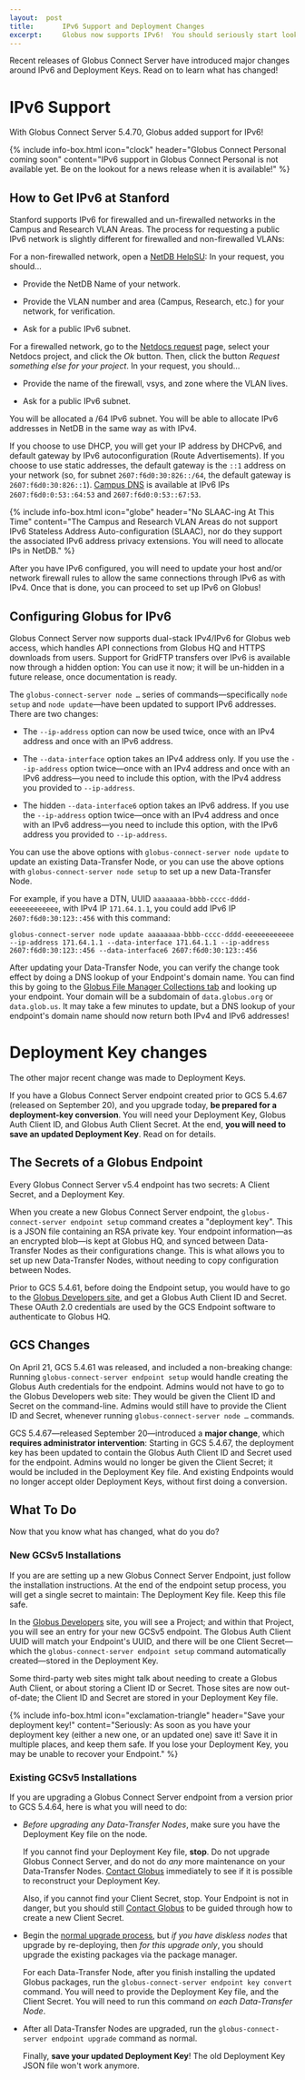 ```yaml
---
layout:  post
title:       IPv6 Support and Deployment Changes
excerpt:     Globus now supports IPv6!  You should seriously start looking at IPv6 support.  And there's a change in the deployment process.
---
```


Recent releases of Globus Connect Server have introduced major changes around
IPv6 and Deployment Keys.  Read on to learn what has changed!

# IPv6 Support

With Globus Connect Server 5.4.70, Globus added support for IPv6!  

{% include info-box.html
   icon="clock"
   header="Globus Connect Personal coming soon"
   content="IPv6 support in Globus Connect Personal is not available yet.  Be on the lookout for a news release when it is available!"
%}

## How to Get IPv6 at Stanford

Stanford supports IPv6 for firewalled and un-firewalled networks in the Campus
and Research VLAN Areas.  The process for requesting a public IPv6 network is
slightly different for firewalled and non-firewalled VLANs:

For a non-firewalled network, open a [NetDB
HelpSU](https://stanford.service-now.com/it_services?id=sc_cat_item&sys_id=9ec7c49613bce2008a9175c36144b03e):
In your request, you should…

* Provide the NetDB Name of your network.

* Provide the VLAN number and area (Campus, Research, etc.) for your network,
  for verification.

* Ask for a public IPv6 subnet.

For a firewalled network, go to the [Netdocs request](https://netdocs.stanford.edu/fwrequest/) page, select your Netdocs project, and click the *Ok* button.  Then, click the button *Request something else for your project*.  In your request, you should…

* Provide the name of the firewall, vsys, and zone where the VLAN lives.

* Ask for a public IPv6 subnet.

You will be allocated a /64 IPv6 subnet.  You will be able to allocate IPv6
addresses in NetDB in the same way as with IPv4.

If you choose to use DHCP, you will get your IP address by DHCPv6, and default
gateway by IPv6 autoconfiguration (Route Advertisements).  If you choose to use
static addresses, the default gateway is the `::1` address on your network (so,
for subnet `2607:f6d0:30:826::/64`, the default gateway is
`2607:f6d0:30:826::1`).  [Campus
DNS](https://web.stanford.edu/group/networking/dist/sunet.reports/nameservers.txt)
is available at IPv6 IPs `2607:f6d0:0:53::64:53` and `2607:f6d0:0:53::67:53`.

{% include info-box.html
   icon="globe"
   header="No SLAAC-ing At This Time"
   content="The Campus and Research VLAN Areas do not support IPv6 Stateless Address Auto-configuration (SLAAC), nor do they support the associated IPv6 address privacy extensions.  You will need to allocate IPs in NetDB."
%}

After you have IPv6 configured, you will need to update your host and/or
network firewall rules to allow the same connections through IPv6 as with IPv4.
Once that is done, you can proceed to set up IPv6 on Globus!

## Configuring Globus for IPv6

Globus Connect Server now supports dual-stack IPv4/IPv6 for Globus web access,
which handles API connections from Globus HQ and HTTPS downloads from users.
Support for GridFTP transfers over IPv6 is available now through a hidden
option:  You can use it now; it will be un-hidden in a future release, once
documentation is ready.

The `globus-connect-server node …` series of commands—specifically `node setup`
and `node update`—have been updated to support IPv6 addresses.  There are
two changes:

* The `--ip-address` option can now be used twice, once with an IPv4
  address and once with an IPv6 address.

* The `--data-interface` option takes an IPv4 address only.  If you use the
  `--ip-address` option twice—once with an IPv4 address and once with an IPv6
  address—you need to include this option, with the IPv4 address you provided
  to `--ip-address`.

* The hidden `--data-interface6` option takes an IPv6 address.  If you use the
  `--ip-address` option twice—once with an IPv4 address and once with an IPv6
  address—you need to include this option, with the IPv6 address you provided
  to `--ip-address`.

You can use the above options with `globus-connect-server node update` to
update an existing Data-Transfer Node, or you can use the above options with
`globus-connect-server node setup` to set up a new Data-Transfer Node.

For example, if you have a DTN, UUID `aaaaaaaa-bbbb-cccc-dddd-eeeeeeeeeeee`,
with IPv4 IP `171.64.1.1`, you could add IPv6 IP `2607:f6d0:30:123::456` with
this command:

```
globus-connect-server node update aaaaaaaa-bbbb-cccc-dddd-eeeeeeeeeeee --ip-address 171.64.1.1 --data-interface 171.64.1.1 --ip-address 2607:f6d0:30:123::456 --data-interface6 2607:f6d0:30:123::456
```

After updating your Data-Transfer Node, you can verify the change took effect
by doing a DNS lookup of your Endpoint's domain name.  You can find this by
going to the [Globus File Manager Collections
tab](https://app.globus.org/file-manager/collections) and looking up your
endpoint.  Your domain will be a subdomain of `data.globus.org` or
`data.glob.us`.  It may take a few minutes to update, but a DNS lookup of your
endpoint's domain name should now return both IPv4 and IPv6 addresses!

# Deployment Key changes

The other major recent change was made to Deployment Keys.

If you have a Globus Connect Server endpoint created prior to GCS 5.4.67
(released on September 20), and you upgrade today, **be prepared for a
deployment-key conversion**.  You will need your Deployment Key, Globus Auth
Client ID, and Globus Auth Client Secret.  At the end, **you will need to save
an updated Deployment Key**.  Read on for details.

## The Secrets of a Globus Endpoint

Every Globus Connect Server v5.4 endpoint has two secrets: A Client Secret, and
a Deployment Key.

When you create a new Globus Connect Server endpoint, the
`globus-connect-server endpoint setup` command creates a "deployment key".
This is a JSON file containing an RSA private key.  Your endpoint
information—as an encrypted blob—is kept at Globus HQ, and synced between
Data-Transfer Nodes as their configurations change.  This is what allows you to
set up new Data-Transfer Nodes, without needing to copy configuration between
Nodes.

Prior to GCS 5.4.61, before doing the Endpoint setup, you would have to go to
the [Globus Developers site](https://app.globus.org/settings/developers), and
get a Globus Auth Client ID and Secret.  These OAuth 2.0 credentials are used
by the GCS Endpoint software to authenticate to Globus HQ.

## GCS Changes

On April 21, GCS 5.4.61 was released, and included a non-breaking change:
Running `globus-connect-server endpoint setup` would handle creating the
Globus Auth credentials for the endpoint.  Admins would not have to go to the
Globus Developers web site: They would be given the Client ID and Secret on the
command-line.  Admins would still have to provide
the Client ID and Secret, whenever running `globus-connect-server node …`
commands.

GCS 5.4.67—released September 20—introduced a **major change**, which
**requires administrator intervention**: Starting in GCS 5.4.67, the deployment
key has been updated to contain the Globus Auth Client ID and Secret used for
the endpoint.  Admins would no longer be given the Client Secret; it would be
included in the Deployment Key file.  And existing Endpoints would no longer
accept older Deployment Keys, without first doing a conversion.

## What To Do

Now that you know what has changed, what do you do?

### New GCSv5 Installations

If you are are setting up a new Globus Connect Server Endpoint, just follow the
installation instructions.  At the end of the endpoint setup process, you will
get a single secret to maintain: The Deployment Key file.  Keep this file
safe.

In the [Globus Developers](https://app.globus.org/settings/developers) site,
you will see a Project; and within that Project, you will see an entry for your
new GCSv5 endpoint.  The Globus Auth Client UUID will match your Endpoint's
UUID, and there will be one Client Secret—which the `globus-connect-server
endpoint setup` command automatically created—stored in the Deployment
Key.

Some third-party web sites might talk about needing to create a Globus Auth
Client, or about storing a Client ID or Secret.  Those sites are now
out-of-date; the Client ID and Secret are stored in your Deployment Key file.

{% include info-box.html
   icon="exclamation-triangle"
   header="Save your deployment key!"
   content="Seriously: As soon as you have your deployment key (either a new one, or an updated one) save it!  Save it in multiple places, and keep them safe.  If you lose your Deployment Key, you may be unable to recover your Endpoint."
%}

### Existing GCSv5 Installations

If you are upgrading a Globus Connect Server endpoint from a version prior to
GCS 5.4.64, here is what you will need to do:

* *Before upgrading any Data-Transfer Nodes*, make sure you have the Deployment
  Key file on the node.

  If you cannot find your Deployment Key file, **stop**.  Do not upgrade
  Globus Connect Server, and do not do *any* more maintenance on your
  Data-Transfer Nodes.  [Contact Globus](http://support.globus.org) immediately
  to see if it is possible to reconstruct your Deployment Key.

  Also, if you cannot find your Client Secret, stop.  Your Endpoint is not in
  danger, but you should still [Contact Globus](http://support.globus.org) to
  be guided through how to create a new Client Secret.

* Begin the [normal upgrade process](https://docs.globus.org/globus-connect-server/v5.4/#upgrading_globus_connect_server),
  but *if you have diskless nodes* that upgrade by re-deploying, then *for this
  upgrade only*, you should upgrade the existing packages via the package
  manager.

  For each Data-Transfer Node, after you finish installing the updated Globus
  packages, run the `globus-connect-server endpoint key convert` command.  You
  will need to provide the Deployment Key file, and the Client Secret.  You
  will need to run this command *on each Data-Transfer Node*.

* After all Data-Transfer Nodes are upgraded, run the `globus-connect-server
  endpoint upgrade` command as normal.

  Finally, **save your updated Deployment Key**!  The old Deployment Key JSON
  file won't work anymore.
